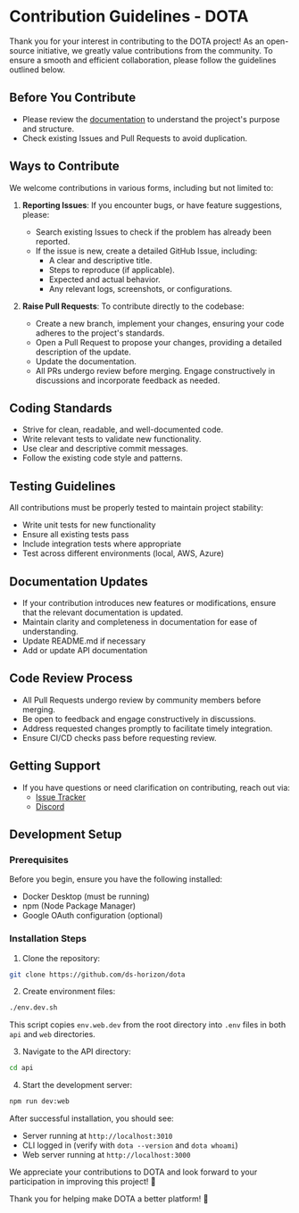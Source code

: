 # Contribution Guidelines - DOTA

Thank you for your interest in contributing to the DOTA project! As an open-source initiative, we greatly value contributions from the community. To ensure a smooth and efficient collaboration, please follow the guidelines outlined below.

## Before You Contribute

- Please review the [documentation](https://dota.dreamsportslabs.com/) to understand the project's purpose and structure.
- Check existing Issues and Pull Requests to avoid duplication.

## Ways to Contribute

We welcome contributions in various forms, including but not limited to:

1. **Reporting Issues**: If you encounter bugs, or have feature suggestions, please:
   - Search existing Issues to check if the problem has already been reported.
   - If the issue is new, create a detailed GitHub Issue, including:
     - A clear and descriptive title.
     - Steps to reproduce (if applicable).
     - Expected and actual behavior.
     - Any relevant logs, screenshots, or configurations.

2. **Raise Pull Requests**: To contribute directly to the codebase:
   - Create a new branch, implement your changes, ensuring your code adheres to the project's standards.
   - Open a Pull Request to propose your changes, providing a detailed description of the update.
   - Update the documentation.
   - All PRs undergo review before merging. Engage constructively in discussions and incorporate feedback as needed.

## Coding Standards

- Strive for clean, readable, and well-documented code.
- Write relevant tests to validate new functionality.
- Use clear and descriptive commit messages.
- Follow the existing code style and patterns.

## Testing Guidelines

All contributions must be properly tested to maintain project stability:
- Write unit tests for new functionality
- Ensure all existing tests pass
- Include integration tests where appropriate
- Test across different environments (local, AWS, Azure)

## Documentation Updates

- If your contribution introduces new features or modifications, ensure that the relevant documentation is updated.
- Maintain clarity and completeness in documentation for ease of understanding.
- Update README.md if necessary
- Add or update API documentation

## Code Review Process

- All Pull Requests undergo review by community members before merging.
- Be open to feedback and engage constructively in discussions.
- Address requested changes promptly to facilitate timely integration.
- Ensure CI/CD checks pass before requesting review.

## Getting Support

- If you have questions or need clarification on contributing, reach out via:
  - [Issue Tracker](https://github.com/ds-horizon/dota/issues)
  - [Discord](https://discord.gg/tUpDV8EaDM)
## Development Setup

### Prerequisites

Before you begin, ensure you have the following installed:
- Docker Desktop (must be running)
- npm (Node Package Manager)
- Google OAuth configuration (optional)

### Installation Steps

1. Clone the repository:
```bash
git clone https://github.com/ds-horizon/dota
```

2. Create environment files:
```bash
./env.dev.sh
```
This script copies `env.web.dev` from the root directory into `.env` files in both `api` and `web` directories.

3. Navigate to the API directory:
```bash
cd api
```

4. Start the development server:
```bash
npm run dev:web
```

After successful installation, you should see:
- Server running at `http://localhost:3010`
- CLI logged in (verify with `dota --version` and `dota whoami`)
- Web server running at `http://localhost:3000`

We appreciate your contributions to DOTA and look forward to your participation in improving this project! 🚀

Thank you for helping make DOTA a better platform! 🎉 